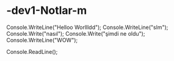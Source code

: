 # -dev1-Notlar-m
 Console.WriteLine("Helloo Worllldd");
 Console.WriteLine("slm");
 Console.Write("nasıl");
 Console.Write("şimdi ne oldu");
 Console.WriteLine("WOW");

 Console.ReadLine();
